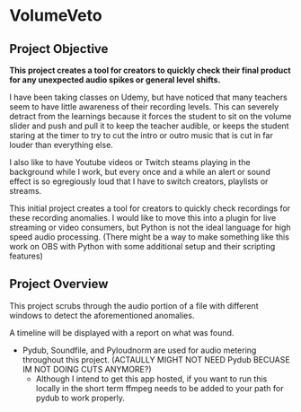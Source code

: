 # VolumeVeto

## Project Objective
**This project creates a tool for creators to quickly check their final product for any unexpected audio spikes or general level shifts.**

I have been taking classes on Udemy, but have noticed that many teachers seem to have little awareness of their recording levels. This can severely detract from the learnings because it forces the student to sit on the volume slider and push and pull it to keep the teacher audible, or keeps the student staring at the timer to try to cut the intro or outro music that is cut in far louder than everything else.

I also like to have Youtube videos or Twitch steams playing in the background while I work, but every once and a while an alert or sound effect is so egregiously loud that I have to switch creators, playlists or streams.  

This initial project creates a tool for creators to quickly check recordings for these recording anomalies.  I would like to move this into a plugin for live streaming or video consumers, but Python is not the ideal language for high speed audio processing.  (There might be a way to make something like this work on OBS with Python with some additional setup and their scripting features)

## Project Overview
This project scrubs through the audio portion of a file with different windows to detect the aforementioned anomalies.

A timeline will be displayed with a report on what was found.

- Pydub, Soundfile, and Pyloudnorm are used for audio metering throughout this project.  (ACTAULLY MIGHT NOT NEED Pydub BECUASE IM NOT DOING CUTS ANYMORE?)
    - Although I intend to get this app hosted, if you want to run this locally in the short term ffmpeg needs to be added to your path for pydub to work properly.    
